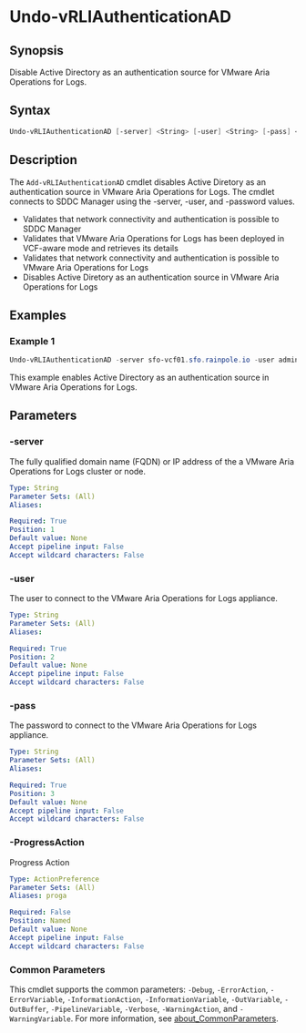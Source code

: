 # Undo-vRLIAuthenticationAD

## Synopsis

Disable Active Directory as an authentication source for VMware Aria Operations for Logs.

## Syntax

```powershell
Undo-vRLIAuthenticationAD [-server] <String> [-user] <String> [-pass] <String> [-ProgressAction <ActionPreference>] [<CommonParameters>]
```

## Description

The `Add-vRLIAuthenticationAD` cmdlet disables Active Diretory as an authentication source in VMware Aria
Operations for Logs.
The cmdlet connects to SDDC Manager using the -server, -user, and -password values.

- Validates that network connectivity and authentication is possible to SDDC Manager
- Validates that VMware Aria Operations for Logs has been deployed in VCF-aware mode and retrieves its details
- Validates that network connectivity and authentication is possible to VMware Aria Operations for Logs
- Disables Active Diretory as an authentication source in VMware Aria Operations for Logs

## Examples

### Example 1

```powershell
Undo-vRLIAuthenticationAD -server sfo-vcf01.sfo.rainpole.io -user administrator@vsphere.local -pass VMw@re1! -domain sfo.rainpole.io
```

This example enables Active Directory as an authentication source in VMware Aria Operations for Logs.

## Parameters

### -server

The fully qualified domain name (FQDN) or IP address of the a VMware Aria Operations for Logs cluster or node.

```yaml
Type: String
Parameter Sets: (All)
Aliases:

Required: True
Position: 1
Default value: None
Accept pipeline input: False
Accept wildcard characters: False
```

### -user

The user to connect to the VMware Aria Operations for Logs appliance.

```yaml
Type: String
Parameter Sets: (All)
Aliases:

Required: True
Position: 2
Default value: None
Accept pipeline input: False
Accept wildcard characters: False
```

### -pass

The password to connect to the VMware Aria Operations for Logs appliance.

```yaml
Type: String
Parameter Sets: (All)
Aliases:

Required: True
Position: 3
Default value: None
Accept pipeline input: False
Accept wildcard characters: False
```

### -ProgressAction

Progress Action

```yaml
Type: ActionPreference
Parameter Sets: (All)
Aliases: proga

Required: False
Position: Named
Default value: None
Accept pipeline input: False
Accept wildcard characters: False
```

### Common Parameters

This cmdlet supports the common parameters: `-Debug`, `-ErrorAction`, `-ErrorVariable`, `-InformationAction`, `-InformationVariable`, `-OutVariable`, `-OutBuffer`, `-PipelineVariable`, `-Verbose`, `-WarningAction`, and `-WarningVariable`. For more information, see [about_CommonParameters](http://go.microsoft.com/fwlink/?LinkID=113216).
